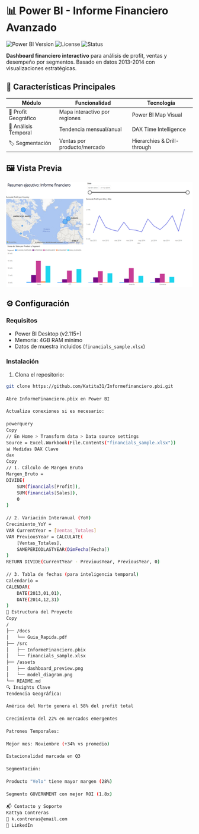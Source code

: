 # 📊 Power BI - Informe Financiero Avanzado

![Power BI Version](https://img.shields.io/badge/Power_BI-2023-yellow)
![License](https://img.shields.io/badge/License-MIT-blue)
![Status](https://img.shields.io/badge/Status-Production-brightgreen)

**Dashboard financiero interactivo** para análisis de profit, ventas y desempeño por segmentos. Basado en datos 2013-2014 con visualizaciones estratégicas.

## 🌟 Características Principales

| Módulo | Funcionalidad | Tecnología |
|--------|--------------|------------|
| 📍 Profit Geográfico | Mapa interactivo por regiones | Power BI Map Visual |
| 📅 Análisis Temporal | Tendencia mensual/anual | DAX Time Intelligence |
| 🏷 Segmentación | Ventas por producto/mercado | Hierarchies & Drill-through |

## 🖼 Vista Previa
![Dashboard Completo](Imágen%20resúmen%20financiero.png)

## ⚙️ Configuración

### Requisitos
- Power BI Desktop (v2.115+)
- Memoria: 4GB RAM mínimo
- Datos de muestra incluidos (`financials_sample.xlsx`)

### Instalación
1. Clona el repositorio:
```bash
git clone https://github.com/Katita31/Informefinanciero.pbi.git

Abre InformeFinanciero.pbix en Power BI

Actualiza conexiones si es necesario:

powerquery
Copy
// En Home > Transform data > Data source settings
Source = Excel.Workbook(File.Contents("financials_sample.xlsx"))
📊 Medidas DAX Clave
dax
Copy
// 1. Cálculo de Margen Bruto
Margen_Bruto = 
DIVIDE(
    SUM(financials[Profit]),
    SUM(financials[Sales]),
    0
)

// 2. Variación Interanual (YoY)
Crecimiento_YoY = 
VAR CurrentYear = [Ventas_Totales]
VAR PreviousYear = CALCULATE(
    [Ventas_Totales],
    SAMEPERIODLASTYEAR(DimFecha[Fecha])
)
RETURN DIVIDE(CurrentYear - PreviousYear, PreviousYear, 0)

// 3. Tabla de fechas (para inteligencia temporal)
Calendario = 
CALENDAR(
    DATE(2013,01,01),
    DATE(2014,12,31)
)
📂 Estructura del Proyecto
Copy
/
├── /docs
│   └── Guia_Rapida.pdf
├── /src
│   ├── InformeFinanciero.pbix
│   └── financials_sample.xlsx
├── /assets
│   ├── dashboard_preview.png
│   └── model_diagram.png
└── README.md
🔍 Insights Clave
Tendencia Geográfica:

América del Norte genera el 58% del profit total

Crecimiento del 22% en mercados emergentes

Patrones Temporales:

Mejor mes: Noviembre (+34% vs promedio)

Estacionalidad marcada en Q3

Segmentación:

Producto "Velo" tiene mayor margen (28%)

Segmento GOVERNMENT con mejor ROI (1.8x)

📬 Contacto y Soporte
Kattya Contreras
📧 k.contreras@email.com
🔗 LinkedIn
